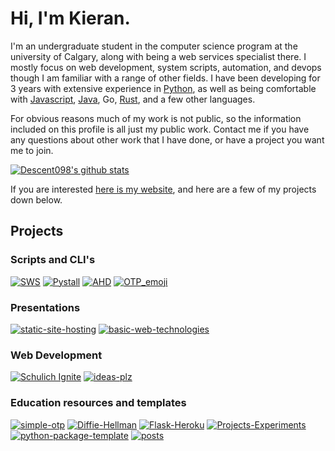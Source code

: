 # Hi, I'm Kieran. 

I'm an undergraduate student in the computer science program at the university of Calgary, along with being a web services specialist there. I mostly focus on web development, system scripts, automation, and devops though I am familiar with a range of other fields. I have been developing for 3 years with extensive experience in [Python](https://github.com/Descent098?tab=repositories&q=&type=&language=python), as well as being comfortable with [Javascript](https://github.com/Descent098?tab=repositories&q=&type=&language=javascript), [Java](https://github.com/Descent098?tab=repositories&q=&type=&language=java), Go, [Rust](https://github.com/Descent098?tab=repositories&q=&type=&language=rust), and a few other languages. 

For obvious reasons much of my work is not public, so the information included on this profile is all just my public work. Contact me if you have any questions about other work that I have done, or have a project you want me to join.

[![Descent098's github stats](https://github-readme-stats.vercel.app/api?username=descent098&layout=compact&show_icons=true&hide=stars&count_private=true&hide_title=true)](https://github.com/descent098)

If you are interested [here is my website](https://kieranwood.ca), and here are a few of my projects down below.

## Projects

### Scripts and CLI's


[![SWS](https://github-readme-stats.vercel.app/api/pin/?username=descent098&repo=sws)](https://github.com/descent098/sws)
[![Pystall](https://github-readme-stats.vercel.app/api/pin/?username=descent098&repo=pystall)](https://github.com/descent098/pystall)
[![AHD](https://github-readme-stats.vercel.app/api/pin/?username=descent098&repo=ahd)](https://github.com/descent098/ahd)
[![OTP_emoji](https://github-readme-stats.vercel.app/api/pin/?username=descent098&repo=otp_emoji)](https://github.com/descent098/otp_emoji)

### Presentations

[![static-site-hosting](https://github-readme-stats.vercel.app/api/pin/?username=descent098&repo=static-site-hosting)](https://kieranwood.ca/static-site-hosting)
[![basic-web-technologies](https://github-readme-stats.vercel.app/api/pin/?username=descent098&repo=basic-web-technologies)](https://kieranwood.ca/basic-web-technologies)

### Web Development

[![Schulich Ignite](https://github-readme-stats.vercel.app/api/pin/?username=Schulich-Ignite&repo=schulich-ignite.github.io)](https://github.com/Schulich-Ignite/schulich-ignite.github.io)
[![ideas-plz](https://github-readme-stats.vercel.app/api/pin/?username=descent098&repo=ideas-plz)](https://github.com/descent098/ideas-plz)

### Education resources and templates
[![simple-otp](https://github-readme-stats.vercel.app/api/pin/?username=descent098&repo=simple-otp)](https://github.com/descent098/simple-otp)
[![Diffie-Hellman](https://github-readme-stats.vercel.app/api/pin/?username=descent098&repo=Diffie-Hellman)](https://github.com/descent098/Diffie-Hellman)
[![Flask-Heroku](https://github-readme-stats.vercel.app/api/pin/?username=descent098&repo=Flask-Heroku)](https://github.com/Descent098/Flask-Heroku)
[![Projects-Experiments](https://github-readme-stats.vercel.app/api/pin/?username=descent098&repo=projects-experiments)](https://github.com/descent098/projects-experiments)
[![python-package-template](https://github-readme-stats.vercel.app/api/pin/?username=canadian-coding&repo=python-package-template)](https://github.com/canadian-coding/python-package-template)
[![posts](https://github-readme-stats.vercel.app/api/pin/?username=canadian-coding&repo=posts)](https://github.com/canadian-coding/posts)
